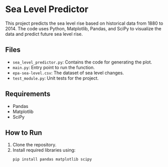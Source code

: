 # Sea Level Predictor

This project predicts the sea level rise based on historical data from 1880 to 2014. The code uses Python, Matplotlib, Pandas, and SciPy to visualize the data and predict future sea level rise.

## Files

- `sea_level_predictor.py`: Contains the code for generating the plot.
- `main.py`: Entry point to run the function.
- `epa-sea-level.csv`: The dataset of sea level changes.
- `test_module.py`: Unit tests for the project.

## Requirements

- Pandas
- Matplotlib
- SciPy

## How to Run

1. Clone the repository.
2. Install required libraries using:
   ```bash
   pip install pandas matplotlib scipy
